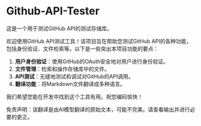 # Github-API-Tester

这是一个用于测试GitHub API的测试存储库。

欢迎使用GitHub API测试工具！该项目旨在帮助您测试GitHub API的各种功能，包括身份验证、文件检索等。以下是一些突出本项目功能的要点：

1. **用户身份验证**：使用GitHub的OAuth安全地对用户进行身份验证。
2. **文件管理**：检索和操作存储库中的文件。
3. **API测试**：无缝地测试和调试对GitHub的API调用。
4. **翻译功能**：将Markdown文件翻译成多种语言。

我们希望您能在开发中找到这个工具有用。祝您编码愉快！


免责声明：该翻译是由AI模型翻译的原始文本，可能不完美。请查看输出并进行必要的更正。